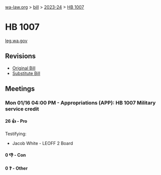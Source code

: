 [wa-law.org](/) > [bill](/bill/) > [2023-24](/bill/2023-24/) > [HB 1007](/bill/2023-24/hb/1007/)

# HB 1007
[leg.wa.gov](https://app.leg.wa.gov/billsummary?BillNumber=1007&Year=2023&Initiative=false)

## Revisions
* [Original Bill](1/)
* [Substitute Bill](S/)

## Meetings
### Mon 01/16 04:00 PM - Appropriations (APP): HB 1007 Military service credit
#### 26 👍 - Pro
Testifying:
* Jacob White - LEOFF 2 Board

#### 0 👎 - Con

#### 0 ❓ - Other
